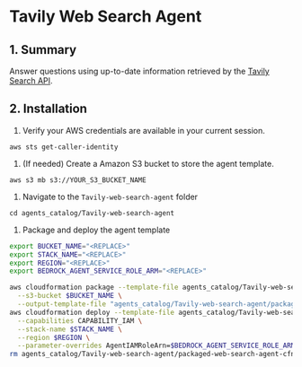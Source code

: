 # Tavily Web Search Agent

## 1. Summary

Answer questions using up-to-date information retrieved by the [Tavily Search API](https://tavily.com/).

## 2. Installation

1. Verify your AWS credentials are available in your current session.

`aws sts get-caller-identity`

1. (If needed) Create a Amazon S3 bucket to store the agent template.

`aws s3 mb s3://YOUR_S3_BUCKET_NAME`

1. Navigate to the `Tavily-web-search-agent` folder

`cd agents_catalog/Tavily-web-search-agent`

1. Package and deploy the agent template

```bash
export BUCKET_NAME="<REPLACE>"
export STACK_NAME="<REPLACE>"
export REGION="<REPLACE>"
export BEDROCK_AGENT_SERVICE_ROLE_ARM="<REPLACE>"

aws cloudformation package --template-file agents_catalog/Tavily-web-search-agent/web-search-agent-cfn.yaml \
  --s3-bucket $BUCKET_NAME \
  --output-template-file "agents_catalog/Tavily-web-search-agent/packaged-web-search-agent-cfn.yaml"
aws cloudformation deploy --template-file agents_catalog/Tavily-web-search-agent/packaged-web-search-agent-cfn.yaml \
  --capabilities CAPABILITY_IAM \
  --stack-name $STACK_NAME \
  --region $REGION \
  --parameter-overrides AgentIAMRoleArn=$BEDROCK_AGENT_SERVICE_ROLE_ARM TavilyApiKey="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"
rm agents_catalog/Tavily-web-search-agent/packaged-web-search-agent-cfn.yaml
```
